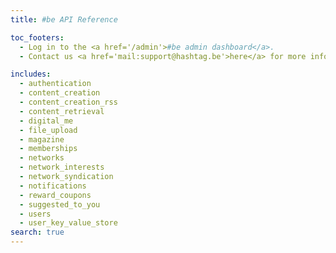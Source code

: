 ```yaml
---
title: #be API Reference

toc_footers:
  - Log in to the <a href='/admin'>#be admin dashboard</a>.
  - Contact us <a href='mail:support@hashtag.be'>here</a> for more information.

includes:
  - authentication
  - content_creation
  - content_creation_rss
  - content_retrieval
  - digital_me
  - file_upload
  - magazine
  - memberships
  - networks
  - network_interests
  - network_syndication
  - notifications
  - reward_coupons
  - suggested_to_you
  - users
  - user_key_value_store
search: true
---
```

